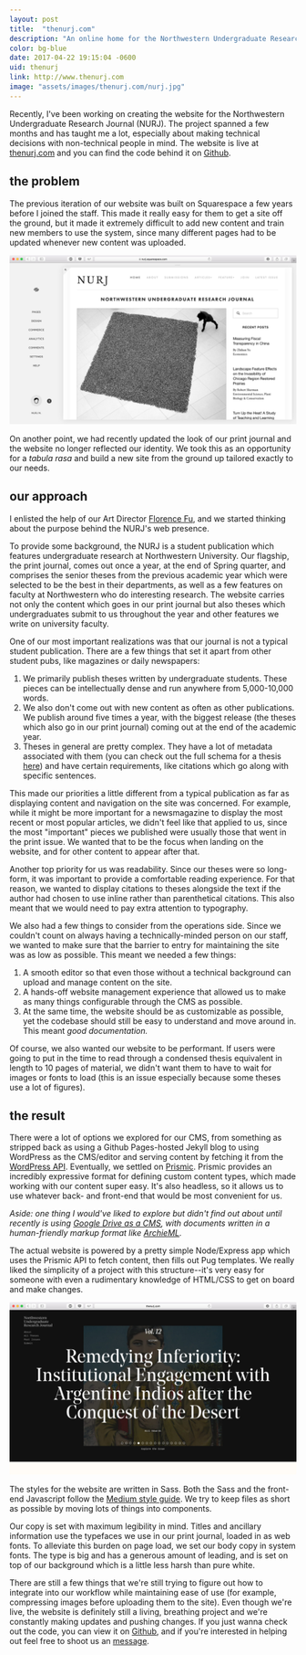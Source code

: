 ```yaml
---
layout: post
title:  "thenurj.com"
description: "An online home for the Northwestern Undergraduate Research Journal."
color: bg-blue
date: 2017-04-22 19:15:04 -0600
uid: thenurj
link: http://www.thenurj.com
image: "assets/images/thenurj.com/nurj.jpg"
---
```

Recently, I've been working on creating the website for the Northwestern Undergraduate Research Journal (NURJ). The project spanned a few months and has taught me a lot, especially about making technical decisions with non-technical people in mind. The website is live at [thenurj.com](http://www.thenurj.com) and you can find the code behind it on [Github](https://github.com/nurj/nurj).

## the problem
The previous iteration of our website was built on Squarespace a few years before I joined the staff. This made it really easy for them to get a site off the ground, but it made it extremely difficult to add new content and train new members to use the system, since many different pages had to be updated whenever new content was uploaded.

![](/assets/images/thenurj.com/nurj-squarespace.jpg)

On another point, we had recently updated the look of our print journal and the website no longer reflected our identity. We took this as an opportunity for a *tabula rasa* and build a new site from the ground up tailored exactly to our needs.

## our approach

I enlisted the help of our Art Director [Florence Fu](http://www.florencefu.com), and we started thinking about the purpose behind the NURJ's web presence.

To provide some background, the NURJ is a student publication which features undergraduate research at Northwestern University. Our flagship, the print journal, comes out once a year, at the end of Spring quarter, and comprises the senior theses from the previous academic year which were selected to be the best in their departments, as well as a few features on faculty at Northwestern who do interesting research. The website carries not only the content which goes in our print journal but also theses which undergraduates submit to us throughout the year and other features we write on university faculty.

One of our most important realizations was that our journal is not a typical student publication. There are a few things that set it apart from other student pubs, like magazines or daily newspapers:

1. We primarily publish theses written by undergraduate students. These pieces can be intellectually dense and run anywhere from 5,000-10,000 words.
2. We also don't come out with new content as often as other publications. We publish around five times a year, with the biggest release (the theses which also go in our print journal) coming out at the end of the academic year.
3. Theses in general are pretty complex. They have a lot of metadata associated with them (you can check out the full schema for a thesis [here](https://github.com/nurj/nurj/blob/master/EDITING.md#thesis)) and have certain requirements, like citations which go along with specific sentences.

This made our priorities a little different from a typical publication as far as displaying content and navigation on the site was concerned. For example, while it might be more important for a newsmagazine to display the most recent or most popular articles, we didn't feel like that applied to us, since the most "important" pieces we published were usually those that went in the print issue. We wanted that to be the focus when landing on the website, and for other content to appear after that.

Another top priority for us was readability. Since our theses were so long-form, it was important to provide a comfortable reading experience. For that reason, we wanted to display citations to theses alongside the text if the author had chosen to use inline rather than parenthetical citations. This also meant that we would need to pay extra attention to typography.

We also had a few things to consider from the operations side. Since we couldn't count on always having a technically-minded person on our staff, we wanted to make sure that the barrier to entry for maintaining the site was as low as possible. This meant we needed a few things:

1. A smooth editor so that even those without a technical background can upload and manage content on the site.
2. A hands-off website management experience that allowed us to make as many things configurable through the CMS as possible.
3. At the same time, the website should be as customizable as possible, yet the codebase should still be easy to understand and move around in. This meant *good documentation.*

Of course, we also wanted our website to be performant. If users were going to put in the time to read through a condensed thesis equivalent in length to 10 pages of material, we didn't want them to have to wait for images or fonts to load (this is an issue especially because some theses use a lot of figures).

## the result

There were a lot of options we explored for our CMS, from something as stripped back as using a Github Pages-hosted Jekyll blog to using WordPress as the CMS/editor and serving content by fetching it from the [WordPress API](https://developer.wordpress.org/rest-api/). Eventually, we settled on [Prismic](https://prismic.io). Prismic provides an incredibly expressive format for defining custom content types, which made working with our content super easy. It's also headless, so it allows us to use whatever back- and front-end that would be most convenient for us.

*Aside: one thing I would've liked to explore but didn't find out about until recently is using [Google Drive as a CMS](https://www.drivecms.xyz), with documents written in a human-friendly markup format like [ArchieML](http://archieml.org).*

The actual website is powered by a pretty simple Node/Express app which uses the Prismic API to fetch content, then fills out Pug templates. We really liked the simplicity of a project with this structure--it's very easy for someone with even a rudimentary knowledge of HTML/CSS to get on board and make changes.

![](/assets/images/thenurj.com/nurj.jpg)

The styles for the website are written in Sass. Both the Sass and the front-end Javascript follow the [Medium style guide](https://gist.github.com/cuibonobo/16f555c0047ab80044cf). We try to keep files as short as possible by moving lots of things into components.

Our copy is set with maximum legibility in mind. Titles and ancillary information use the typefaces we use in our print journal, loaded in as web fonts. To alleviate this burden on page load, we set our body copy in system fonts. The type is big and has a generous amount of leading, and is set on top of our background which is a little less harsh than pure white.

There are still a few things that we're still trying to figure out how to integrate into our workflow while maintaining ease of use (for example, compressing images before uploading them to the site). Even though we're live, the website is definitely still a living, breathing project and we're constantly making updates and pushing changes. If you just wanna check out the code, you can view it on [Github](https://github.com/nurj/nurj), and if you're interested in helping out feel free to shoot us an [message](http://www.thenurj.com/join).
